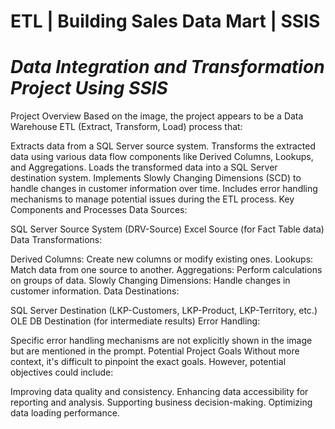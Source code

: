 # ETL | Building Sales Data Mart | SSIS
# *Data Integration and Transformation Project Using SSIS*

Project Overview
Based on the image, the project appears to be a Data Warehouse ETL (Extract, Transform, Load) process that:

Extracts data from a SQL Server source system.
Transforms the extracted data using various data flow components like Derived Columns, Lookups, and Aggregations.
Loads the transformed data into a SQL Server destination system.
Implements Slowly Changing Dimensions (SCD) to handle changes in customer information over time.
Includes error handling mechanisms to manage potential issues during the ETL process.
Key Components and Processes
Data Sources:

SQL Server Source System (DRV-Source)
Excel Source (for Fact Table data)
Data Transformations:

Derived Columns: Create new columns or modify existing ones.
Lookups: Match data from one source to another.
Aggregations: Perform calculations on groups of data.
Slowly Changing Dimensions: Handle changes in customer information.
Data Destinations:

SQL Server Destination (LKP-Customers, LKP-Product, LKP-Territory, etc.)
OLE DB Destination (for intermediate results)
Error Handling:

Specific error handling mechanisms are not explicitly shown in the image but are mentioned in the prompt.
Potential Project Goals
Without more context, it's difficult to pinpoint the exact goals. However, potential objectives could include:

Improving data quality and consistency.
Enhancing data accessibility for reporting and analysis.
Supporting business decision-making.
Optimizing data loading performance.
